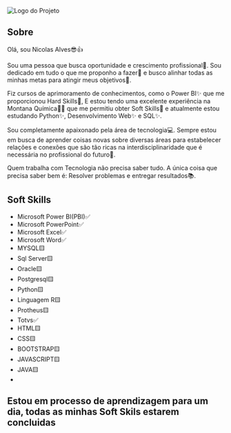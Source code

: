 ![Logo do Projeto](https://github.com/Nicolas-Alves-De-Oliveira/Projetos/blob/f3f94f7cfddacfc4d71a78e9b7ce5a09ac5db98d/Dados/Info.png)

## Sobre
 
Olá, sou Nicolas Alves😎👍

Sou uma pessoa que busca oportunidade e crescimento profissional🚀. Sou dedicado em tudo o que me proponho a fazer📝 e busco alinhar todas as minhas metas para atingir meus objetivos🎯.

Fiz cursos de aprimoramento de conhecimentos, como o Power BI✨ que me proporcionou Hard Skills🔧, E estou tendo uma excelente experiência na Montana Química🌃🧪 que me permitiu obter Soft Skills🔎 e atualmente estou estudando Python✨, Desenvolvimento Web✨ e SQL✨.

Sou completamente apaixonado pela área de tecnologia💻. Sempre estou em busca de aprender coisas novas sobre diversas áreas para estabelecer relações e conexões que são tão ricas na interdisciplinaridade que é necessária no profissional do futuro🦾.

Quem trabalha com Tecnologia não precisa saber tudo. A única coisa que precisa saber bem é: Resolver problemas e entregar resultados📚.
 
 ## Soft Skills
 - Microsoft Power BI(PBI)✅
 - Microsoft PowerPoint✅
 - Microsoft Excel✅
 - Microsoft Word✅
 - MYSQL🟨
 - Sql Server🟨
 - Oracle🟨
 - Postgresql🟨
 - Python🟨
 - Linguagem R🟨
 - Protheus🟨
 - Totvs✅
 - HTML🟨
 - CSS🟨
 - BOOTSTRAP🟨
 - JAVASCRIPT🟨
 - JAVA🟨
 - 
## Estou em processo de aprendizagem para um dia, todas as minhas Soft Skils estarem concluidas
